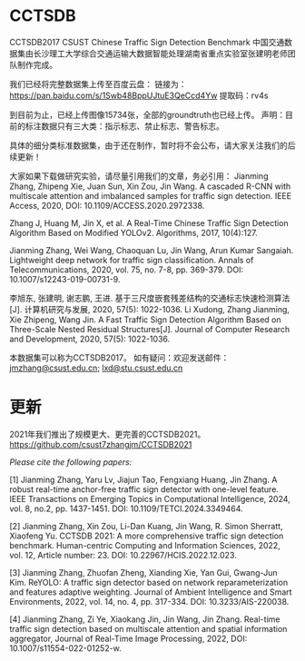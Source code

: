 # CCTSDB
CCTSDB2017
CSUST Chinese Traffic Sign Detection Benchmark
中国交通数据集由长沙理工大学综合交通运输大数据智能处理湖南省重点实验室张建明老师团队制作完成。

我们已经将完整数据集上传至百度云盘：
链接为：https://pan.baidu.com/s/1Swb48BppUJtuE3QeCcd4Yw 
提取码：rv4s 

到目前为止，已经上传图像15734张，全部的groundtruth也已经上传。
声明：目前的标注数据只有三大类：指示标志、禁止标志、警告标志。

具体的细分类标准数据集，由于还在制作，暂时将不会公布，请大家关注我们的后续更新！

大家如果下载做研究实验，请尽量引用我们的文章，务必引用：
Jianming Zhang, Zhipeng Xie, Juan Sun, Xin Zou, Jin Wang. A cascaded R-CNN with multiscale attention and imbalanced samples for traffic sign detection. IEEE Access, 2020, DOI: 10.1109/ACCESS.2020.2972338.

Zhang J, Huang M, Jin X, et al. A Real-Time Chinese Traffic Sign Detection Algorithm Based on Modified YOLOv2. Algorithms, 2017, 10(4):127.

Jianming Zhang, Wei Wang, Chaoquan Lu, Jin Wang, Arun Kumar Sangaiah. Lightweight deep network for traffic sign classification. Annals of Telecommunications, 2020, vol. 75, no. 7-8, pp. 369-379. DOI: 10.1007/s12243-019-00731-9. 

李旭东, 张建明, 谢志鹏, 王进. 基于三尺度嵌套残差结构的交通标志快速检测算法[J]. 计算机研究与发展, 2020, 57(5): 1022-1036.
Li Xudong, Zhang Jianming, Xie Zhipeng, Wang Jin. A Fast Traffic Sign Detection Algorithm Based on Three-Scale Nested Residual Structures[J]. Journal of Computer Research and Development, 2020, 57(5): 1022-1036. 

本数据集可以称为CCTSDB2017。
如有疑问：欢迎发送邮件：jmzhang@csust.edu.cn; lxd@stu.csust.edu.cn

# 更新
2021年我们推出了规模更大、更完善的CCTSDB2021。
https://github.com/csust7zhangjm/CCTSDB2021

*Please cite the following papers:*
<p>
[1] Jianming Zhang, Yaru Lv, Jiajun Tao, Fengxiang Huang, Jin Zhang. A robust real-time anchor-free traffic sign detector with one-level feature. IEEE Transactions on Emerging Topics in Computational Intelligence, 2024, vol. 8, no.2, pp. 1437-1451. DOI: 10.1109/TETCI.2024.3349464. 
</p>
<p>
[2] Jianming Zhang, Xin Zou, Li-Dan Kuang, Jin Wang, R. Simon Sherratt, Xiaofeng Yu. CCTSDB 2021: A more comprehensive traffic sign detection benchmark. Human-centric Computing and Information Sciences, 2022, vol. 12, Article number: 23. DOI: 10.22967/HCIS.2022.12.023.
</p>
<p>
[3] Jianming Zhang, Zhuofan Zheng, Xianding Xie, Yan Gui, Gwang-Jun Kim. ReYOLO: A traffic sign detector based on network reparameterization and features adaptive weighting. Journal of Ambient Intelligence and Smart Environments, 2022, vol. 14, no. 4, pp. 317-334. DOI: 10.3233/AIS-220038.
</p>
<p>
[4] Jianming Zhang, Zi Ye, Xiaokang Jin, Jin Wang, Jin Zhang. Real-time traffic sign detection based on multiscale attention and spatial information aggregator, Journal of Real-Time Image Processing, 2022, DOI: 10.1007/s11554-022-01252-w.
</p> 
